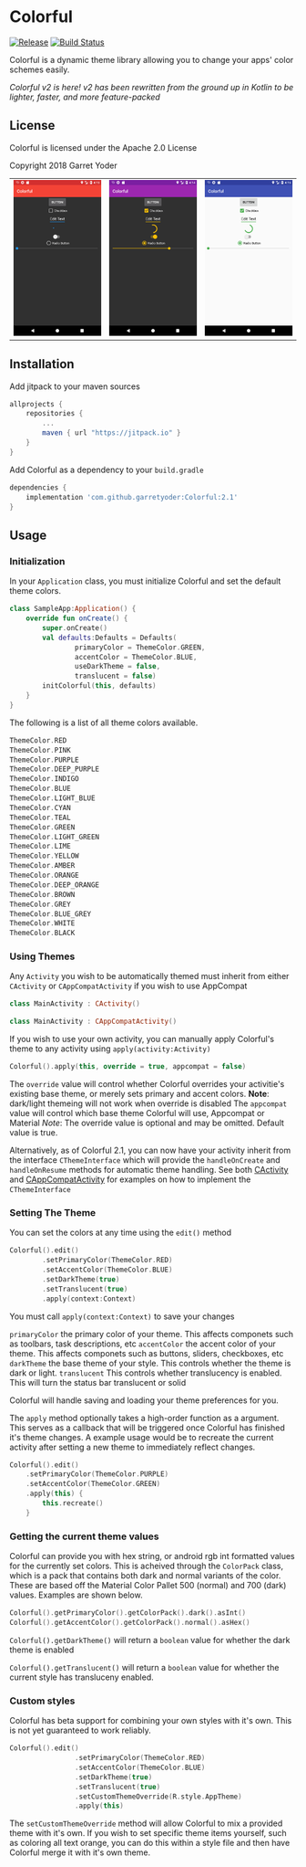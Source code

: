 # Colorful
[![Release](https://jitpack.io/v/garretyoder/Colorful.svg)](https://jitpack.io/#garretyoder/Colorful) [![Build Status](https://travis-ci.org/garretyoder/Colorful.svg?branch=master)](https://travis-ci.org/garretyoder/Colorful)


Colorful is a dynamic theme library allowing you to change your apps' color schemes easily.

*Colorful v2 is here! v2 has been rewritten from the ground up in Kotlin to be lighter, faster, and more feature-packed*

## License

Colorful is licensed under the Apache 2.0 License

Copyright 2018 Garret Yoder

|                                    |                                    |                                    |
| ---------------------------------- | ---------------------------------- | ---------------------------------- |
| ![Image](screenshots/screen1.png)  | ![Image](screenshots/screen2.png)  | ![Image](screenshots/screen3.png)  |

## Installation
Add jitpack to your maven sources
```groovy
allprojects {
    repositories {
        ...
        maven { url "https://jitpack.io" }
    }
}
```
Add Colorful as a dependency to your `build.gradle`
```groovy
dependencies {
    implementation 'com.github.garretyoder:Colorful:2.1'
}
```

## Usage

### Initialization

In your `Application` class, you must initialize Colorful and set the default theme colors.
```kotlin
class SampleApp:Application() {
    override fun onCreate() {
        super.onCreate()
        val defaults:Defaults = Defaults(
                primaryColor = ThemeColor.GREEN,
                accentColor = ThemeColor.BLUE,
                useDarkTheme = false,
                translucent = false)
        initColorful(this, defaults)
    }
}
```
The following is a list of all theme colors available. 
```kotlin
ThemeColor.RED
ThemeColor.PINK
ThemeColor.PURPLE
ThemeColor.DEEP_PURPLE
ThemeColor.INDIGO
ThemeColor.BLUE
ThemeColor.LIGHT_BLUE
ThemeColor.CYAN
ThemeColor.TEAL
ThemeColor.GREEN
ThemeColor.LIGHT_GREEN
ThemeColor.LIME
ThemeColor.YELLOW
ThemeColor.AMBER
ThemeColor.ORANGE
ThemeColor.DEEP_ORANGE
ThemeColor.BROWN
ThemeColor.GREY
ThemeColor.BLUE_GREY
ThemeColor.WHITE
ThemeColor.BLACK
```

### Using Themes

Any `Activity` you wish to be automatically themed must inherit from either `CActivity` or `CAppCompatActivity` if you wish to use AppCompat
```kotlin
class MainActivity : CActivity()
```
```kotlin
class MainActivity : CAppCompatActivity()
```
If you wish to use your own activity, you can manually apply Colorful's theme to any activity using `apply(activity:Activity)`
```kotlin
Colorful().apply(this, override = true, appcompat = false)
```
The `override` value will control whether Colorful overrides your activitie's existing base theme, or merely sets primary and accent colors. **Note**: dark/light themeing will not work when override is disabled
The `appcompat` value will control which base theme Colorful will use, Appcompat or Material
*Note*: The override value is optional and may be omitted. Default value is true.

Alternatively, as of Colorful 2.1, you can now have your activity inherit from the interface `CThemeInterface` which will provide the `handleOnCreate` and `handleOnResume` methods for automatic theme handling.
See both [CActivity](https://github.com/garretyoder/Colorful/blob/master/library/src/main/java/io/multimoon/colorful/CActivity.kt) and [CAppCompatActivity](https://github.com/garretyoder/Colorful/blob/master/library/src/main/java/io/multimoon/colorful/CAppCompatActivity.kt) for examples on how to implement the `CThemeInterface`

### Setting The Theme

You can set the colors at any time using the `edit()` method
```kotlin
Colorful().edit()
        .setPrimaryColor(ThemeColor.RED)
        .setAccentColor(ThemeColor.BLUE)
        .setDarkTheme(true)
        .setTranslucent(true)
        .apply(context:Context)
```
You must call `apply(context:Context)` to save your changes

`primaryColor` the primary color of your theme. This affects componets such as toolbars, task descriptions, etc
`accentColor` the accent color of your theme. This affects componets such as buttons, sliders, checkboxes, etc
`darkTheme` the base theme of your style. This controls whether the theme is dark or light.
`translucent` This controls whether translucency is enabled. This will turn the status bar translucent or solid

Colorful will handle saving and loading your theme preferences for you.

The `apply` method optionally takes a high-order function as a argument. This serves as a callback that will be triggered once Colorful has finished it's theme changes. A example usage would be to recreate the current activity after setting a new theme to immediately reflect changes.
```kotlin
Colorful().edit()
    .setPrimaryColor(ThemeColor.PURPLE)
    .setAccentColor(ThemeColor.GREEN)
    .apply(this) { 
        this.recreate() 
    }
```

### Getting the current theme values

Colorful can provide you with hex string, or android rgb int formatted values for the currently set colors. This is acheived through the `ColorPack` class, which is a pack that contains both dark and normal variants of the color. These are based off the Material Color Pallet 500 (normal) and 700 (dark) values. Examples are shown below.
```kotlin
Colorful().getPrimaryColor().getColorPack().dark().asInt()
Colorful().getAccentColor().getColorPack().normal().asHex()
```
`Colorful().getDarkTheme()` will return a `boolean` value for whether the dark theme is enabled

`Colorful().getTranslucent()` will return a `boolean` value for whether the current style has transluceny enabled.


### Custom styles

Colorful has beta support for combining your own styles with it's own. This is not yet guaranteed to work reliably. 
```kotlin
Colorful().edit()
                .setPrimaryColor(ThemeColor.RED)
                .setAccentColor(ThemeColor.BLUE)
                .setDarkTheme(true)
                .setTranslucent(true)
                .setCustomThemeOverride(R.style.AppTheme)
                .apply(this)
 ```
 The `setCustomThemeOverride` method will allow Colorful to mix a provided theme with it's own. If you wish to set specific theme items yourself, such as coloring all text orange, you can do this within a style file and then have Colorful merge it with it's own theme.
